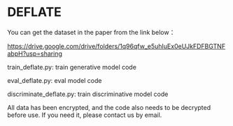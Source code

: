 # DEFLATE
You can get the dataset in the paper from the link below：

https://drive.google.com/drive/folders/1q96qfw_e5uhIuEx0eUJkFDFBGTNFabpH?usp=sharing

train_deflate.py: train generative model  code

eval_deflate.py: eval model code

discriminate_deflate.py: train discriminative model code

All data has been encrypted, and the code also needs to be decrypted before use. If you need it, please contact us by email.


